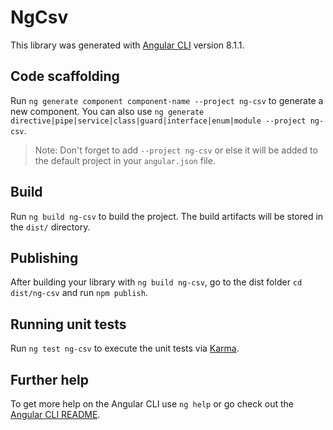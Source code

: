 # NgCsv

This library was generated with [Angular CLI](https://github.com/angular/angular-cli) version 8.1.1.

## Code scaffolding

Run `ng generate component component-name --project ng-csv` to generate a new component. You can also use `ng generate directive|pipe|service|class|guard|interface|enum|module --project ng-csv`.
> Note: Don't forget to add `--project ng-csv` or else it will be added to the default project in your `angular.json` file. 

## Build

Run `ng build ng-csv` to build the project. The build artifacts will be stored in the `dist/` directory.

## Publishing

After building your library with `ng build ng-csv`, go to the dist folder `cd dist/ng-csv` and run `npm publish`.

## Running unit tests

Run `ng test ng-csv` to execute the unit tests via [Karma](https://karma-runner.github.io).

## Further help

To get more help on the Angular CLI use `ng help` or go check out the [Angular CLI README](https://github.com/angular/angular-cli/blob/master/README.md).

